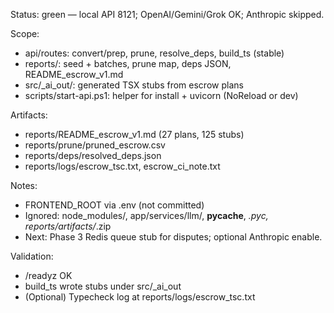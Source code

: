 Status: green — local API 8121; OpenAI/Gemini/Grok OK; Anthropic skipped.

Scope:
- api/routes: convert/prep, prune, resolve_deps, build_ts (stable)
- reports/: seed + batches, prune map, deps JSON, README_escrow_v1.md
- src/_ai_out/: generated TSX stubs from escrow plans
- scripts/start-api.ps1: helper for install + uvicorn (NoReload or dev)

Artifacts:
- reports/README_escrow_v1.md (27 plans, 125 stubs)
- reports/prune/pruned_escrow.csv
- reports/deps/resolved_deps.json
- reports/logs/escrow_tsc.txt, escrow_ci_note.txt

Notes:
- FRONTEND_ROOT via .env (not committed)
- Ignored: node_modules/, app/services/llm/, __pycache__, *.pyc, reports/artifacts/*.zip
- Next: Phase 3 Redis queue stub for disputes; optional Anthropic enable.

Validation:
- /readyz OK
- build_ts wrote stubs under src/_ai_out
- (Optional) Typecheck log at reports/logs/escrow_tsc.txt
